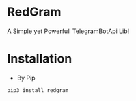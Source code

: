 # RedGram
A Simple yet Powerfull TelegramBotApi Lib!

# Installation
- By Pip
```bash
pip3 install redgram
```
